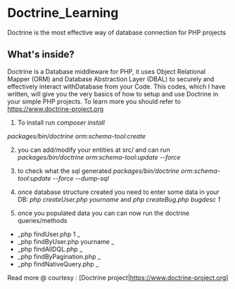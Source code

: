 # Doctrine_Learning
Doctrine is the most effective way of database connection for PHP projects 

What's inside?
--------------
Doctrine is a Database middleware for PHP, it uses Object Relational Mapper (ORM) and Database Abstraction Layer (DBAL) to securely and effectively interact withDatabase from your Code. This codes, which I have written, will give you the very basics of how to setup and use Doctrine in your simple PHP projects. To learn more you should refer to https://www.doctrine-project.org

1. To install run _composer install_

_packages/bin/doctrine orm:schema-tool:create_

2. you can add/modify your entities at src/ and can run
_packages/bin/doctrine orm:schema-tool:update --force_

3. to check what the sql generated
_packages/bin/doctrine orm:schema-tool:update --force --dump-sql_

4. once database structure created you need to enter some data in your DB:
_php createUser.php yourname_
and
_php createBug.php bugdesc 1_

5. once you populated data you can can now run the doctrine queries/methods
* _php findUser.php 1 _
* _php findByUser.php yourname _
* _php findAllDQL.php _
* _php findByPagination.php _
* _php findNativeQuery.php _

Read more @ courtesy : [Doctrine project|https://www.doctrine-project.org]
